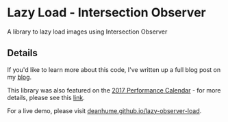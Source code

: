 # Lazy Load - Intersection Observer
A library to lazy load images using Intersection Observer

## Details

If you'd like to learn more about this code, I've written up a full blog post on my [blog](https://deanhume.com/Home/BlogPost/lazy-loading-images-using-intersection-observer/10163).

This library was also featured on the [2017 Performance Calendar](https://calendar.perfplanet.com/2017/progressive-image-loading-using-intersection-observer-and-sqip/) - for more details, please see this [link](https://calendar.perfplanet.com/2017/progressive-image-loading-using-intersection-observer-and-sqip/).


For a live demo, please visit [deanhume.github.io/lazy-observer-load](https://deanhume.github.io/lazy-observer-load).
